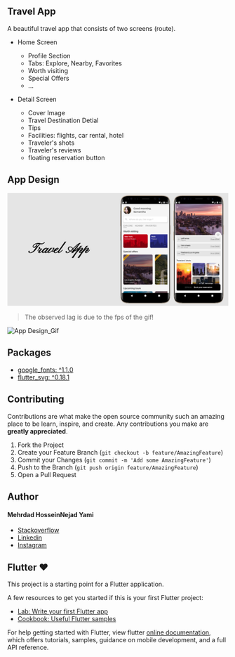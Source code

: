 ## Travel App

A beautiful travel app that consists of two screens (route).
* Home Screen
    * Profile Section
    * Tabs: Explore, Nearby, Favorites
    * Worth visiting
    * Special Offers
    * ...

* Detail Screen
     * Cover Image
     * Travel Destination Detial
     * Tips
     * Facilities: flights, car rental, hotel
     * Traveler's shots
     * Traveler's reviews
     * floating reservation button
     

## App Design
![App Design](https://github.com/MehrdadHosseinNejad74/Travel-App/blob/master/assets/images/concept/concept.png)

> The observed lag is due to the fps of the gif!


![App Design_Gif](https://github.com/MehrdadHosseinNejad74/Travel-App/blob/master/assets/images/concept/concept.gif)


## Packages
 *  [google_fonts: ^1.1.0](https://pub.dev/packages/google_fonts/install)
 *  [flutter_svg: ^0.18.1](https://pub.dev/packages/flutter_svg/install)

## Contributing
Contributions are what make the open source community such an amazing place to be learn, inspire, and create. Any contributions you make are **greatly appreciated**.

1. Fork the Project
2. Create your Feature Branch (`git checkout -b feature/AmazingFeature`)
3. Commit your Changes (`git commit -m 'Add some AmazingFeature'`)
4. Push to the Branch (`git push origin feature/AmazingFeature`)
5. Open a Pull Request

## Author
#### Mehrdad HosseinNejad Yami
- [Stackoverflow](https://stackoverflow.com/users/6693037/mehrdad-hosseinnejad)
- [Linkedin](https://www.linkedin.com/in/mehrdad-hosseinnejad)
- [Instagram](https://www.instagram.com/mehrdad1154)

## Flutter ❤
This project is a starting point for a Flutter application.

A few resources to get you started if this is your first Flutter project:

- [Lab: Write your first Flutter app](https://flutter.dev/docs/get-started/codelab)
- [Cookbook: Useful Flutter samples](https://flutter.dev/docs/cookbook)

For help getting started with Flutter, view flutter
[online documentation](https://flutter.dev/docs), which offers tutorials,
samples, guidance on mobile development, and a full API reference.

